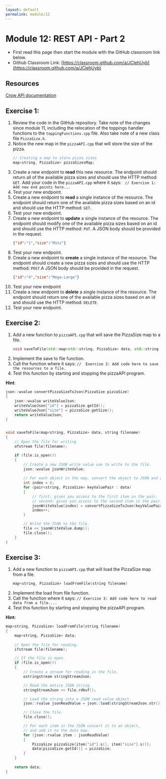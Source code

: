 ```yaml
---
layout: default
permalink: module/12
---
```


# Module 12: REST API - Part 2

* First read this page then start the module with the GitHub classroom link below.
* Github Classroom Link: [https://classroom.github.com/a/JClehUyb](https://classroom.github.com/a/JClehUyb)

## Resources

[Crow API documentation](https://crowcpp.org/master/reference/annotated.html)


## Exercise 1: 

1. Review the code in the GitHub repository. Take note of the changes since module 11, including the relocation of the toppings handler functions to the `toppingFunctions.cpp` file. Also take note of a new class file `PizzaSize.h`.
2. Notice the new map in the `pizzaAPI.cpp` that will store the size of the pizza.
    ```c++
    // Creating a map to store pizza sizes
    map<string, PizzaSize> pizzaSizesMap;
    ```
3. Create a new endpoint to __read__ this new resource. The endpoint should return all of the available pizza sizes and should use the HTTP method: `GET`. Add your code in the `pizzaAPI.cpp` where it says: ` // Exercise 1: Add new end points here...`
4. Test your new endpoint.
5. Create a new endpoint to __read__ a single instance of the resource. The endpoint should return one of the available pizza sizes based on an id and should use the HTTP method: `GET`.
6. Test your new endpoint.
7. Create a new endpoint to __update__ a single instance of the resource. The endpoint should modify one of the available pizza sizes based on an id and should use the HTTP method: `PUT`. A JSON body should be provided in the request.
    ```json
    {"id":"1","size":"Mini"}
    ```
8. Test your new endpoint.
9. Create a new endpoint to __create__ a single instance of the resource. The endpoint should create a new pizza sizes and should use the HTTP method: `POST`.A JSON body should be provided in the request.
    ```json
    {"id":"4","size":"Mega-Large"}
    ```
10. Test your new endpoint
11. Create a new endpoint to __delete__ a single instance of the resource. The endpoint should return one of the available pizza sizes based on an id and should use the HTTP method: `DELETE`.
12. Test your new endpoint.


## Exercise 2: 
1. Add a new function to `pizzaAPI.cpp` that will save the PizzaSize map to a file. 
    ```c++
    void saveToFile(std::map<std::string, PizzaSize> data, std::string filename)
    ```
2. Implement the save to file function.
3. Call the function where it says: `//  Exercise 2: Add code here to save the resources to a file.`
4. Test this function by starting and stopping the pizzaAPI program.

__Hint__:
```c++
json::wvalue convertPizzaSizeToJson(PizzaSize pizzaSize) 
{
    json::wvalue writeValueJson;
    writeValueJson["id"] = pizzaSize.getId();
    writeValueJson["size"] = pizzaSize.getSize();
    return writeValueJson;
}


void saveToFile(map<string, PizzaSize> data, string filename)  
{
    // Open the file for writing
    ofstream file(filename);

    if (file.is_open()) 
    {
        // Create a new JSON write value use to write to the file.
        json::wvalue jsonWriteValue;
        
        // For each object in the map, convert the object to JSON and add to the write value.
        int index = 0;
        for (pair<string, PizzaSize> keyValuePair : data)
        {
            // first: gives you access to the first item in the pair.
            // second: gives you access to the second item in the pair.
            jsonWriteValue[index] = convertPizzaSizeToJson(keyValuePair.second);
            index++;
        }

        // Write the JSON to the file.
        file << jsonWriteValue.dump();
        file.close();
    }
}
```



## Exercise 3: 
1. Add a new function to `pizzaAPI.cpp` that will load the PizzaSize map from a file. 
    ```c++
    map<string, PizzaSize> loadFromFile(string filename)
    ```
2. Implement the load from file function.
3. Call the function where it says: `// Exercise 3: Add code here to read data from a file....`
4. Test this function by starting and stopping the pizzaAPI program.


__Hint:__
```c++
map<string, PizzaSize> loadFromFile(string filename) 
{
    map<string, PizzaSize> data;
    
    // Open the file for reading.
    ifstream file(filename);

    // If the file is open. 
    if (file.is_open()) 
    {      
        // Create a stream for reading in the file.
        ostringstream stringStreamJson;

        // Read the entire JSON string.
        stringStreamJson << file.rdbuf();

        // Load the string into a JSON read value object.
        json::rvalue jsonReadValue = json::load(stringStreamJson.str());

        // Close the file.
        file.close();

        // For each item in the JSON convert it to an object, 
        // and add it to the data map.
        for (json::rvalue item : jsonReadValue) 
        {
            PizzaSize pizzaSize{item["id"].s(), item["size"].s()};
            data[pizzaSize.getId()] = pizzaSize;
        }
    }
    
    return data;
}
```










